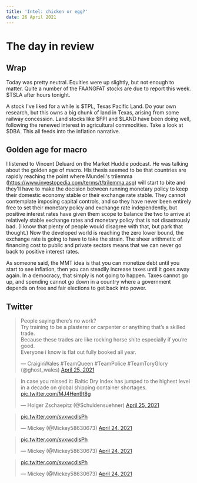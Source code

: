 ```yaml
---
title: 'Intel: chicken or egg?'
date: 26 April 2021
---
```


# The day in review

## Wrap

Today was pretty neutral.
Equities were up slightly, but not enough to matter.
Quite a number of the FAANGFAT stocks are due to report this week. $TSLA after hours tonight.

A stock I've liked for a while is $TPL, Texas Pacific Land. Do your own research, but this owns a big chunk of land in Texas, arising from some railway concession.
Land stocks like $FPI and $LAND have been doing well, following the renewed interest in agricultural commodities. Take a look at $DBA.
This all feeds into the inflation narrative.

## Golden age for macro

I listened to Vincent Deluard on the Market Huddle podcast.
He was talking about the golden age of macro. His thesis seemed to be that countries are rapidly reaching the point where Mundell's trilemma (https://www.investopedia.com/terms/t/trilemma.asp) will start to bite and they'll have to make the decision between running monetary policy to keep their domestic economy stable or their exchange rate stable. They cannot contemplate imposing capital controls, and so they have never been entirely free to set their monetary policy and exchange rate independently, but positive interest rates have given them scope to balance the two to arrive at relatively stable exchange rates and monetary policy that is not disastrously bad.
(I know that plenty of people would disagree with that, but park that thought.) Now the developed world is reaching the zero lower bound, the exchange rate is going to have to take the strain. The sheer arithmetic of financing cost to public and private sectors means that we can never go back to positive interest rates.

As someone said, the MMT idea is that you can monetize debt until you start to see inflation, then you can steadily increase taxes until it goes away again.
In a democracy, that simply is not going to happen. Taxes cannot go up, and spending cannot go down in a country where a government depends on free and fair elections to get back into power.

## Twitter

<blockquote class="twitter-tweet"><p lang="en" dir="ltr">People saying there’s no work?<br>Try training to be a plasterer or carpenter or anything that’s a skilled trade.<br>Because these trades are like rocking horse shite especially if you’re good.<br>Everyone i know is flat out fully booked all year.</p>&mdash; CraiginWales #TeamQueen #TeamPolice #TeamToryGlory (@ghost_wales) <a href="https://twitter.com/ghost_wales/status/1386287519839494144?ref_src=twsrc%5Etfw">April 25, 2021</a></blockquote> <script async src="https://platform.twitter.com/widgets.js" charset="utf-8"></script> 

<blockquote class="twitter-tweet"><p lang="en" dir="ltr">In case you missed it: Baltic Dry Index has jumped to the highest level in a decade on global shipping container shortages. <a href="https://t.co/MJ4Hen9t8g">pic.twitter.com/MJ4Hen9t8g</a></p>&mdash; Holger Zschaepitz (@Schuldensuehner) <a href="https://twitter.com/Schuldensuehner/status/1386401625405894658?ref_src=twsrc%5Etfw">April 25, 2021</a></blockquote> <script async src="https://platform.twitter.com/widgets.js" charset="utf-8"></script> 

<blockquote class="twitter-tweet"><p lang="und" dir="ltr"><a href="https://t.co/svxwcdlsPh">pic.twitter.com/svxwcdlsPh</a></p>&mdash; Mickey (@Mickey58630673) <a href="https://twitter.com/Mickey58630673/status/1386077518227296263?ref_src=twsrc%5Etfw">April 24, 2021</a></blockquote> <script async src="https://platform.twitter.com/widgets.js" charset="utf-8"></script> 

<blockquote class="twitter-tweet"><p lang="und" dir="ltr"><a href="https://t.co/svxwcdlsPh">pic.twitter.com/svxwcdlsPh</a></p>&mdash; Mickey (@Mickey58630673) <a href="https://twitter.com/Mickey58630673/status/1386077518227296263?ref_src=twsrc%5Etfw">April 24, 2021</a></blockquote> <script async src="https://platform.twitter.com/widgets.js" charset="utf-8"></script> 

<blockquote class="twitter-tweet"><p lang="und" dir="ltr"><a href="https://t.co/svxwcdlsPh">pic.twitter.com/svxwcdlsPh</a></p>&mdash; Mickey (@Mickey58630673) <a href="https://twitter.com/Mickey58630673/status/1386077518227296263?ref_src=twsrc%5Etfw">April 24, 2021</a></blockquote> <script async src="https://platform.twitter.com/widgets.js" charset="utf-8"></script> 